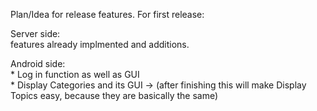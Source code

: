 Plan/Idea for release features.
For first release:

Server side: <br>
    features already implmented and additions.
    
Android side:  
    * Log in function as well as GUI <br>
    * Display Categories and its GUI -> (after finishing this will make Display Topics easy, because they are basically the same)


